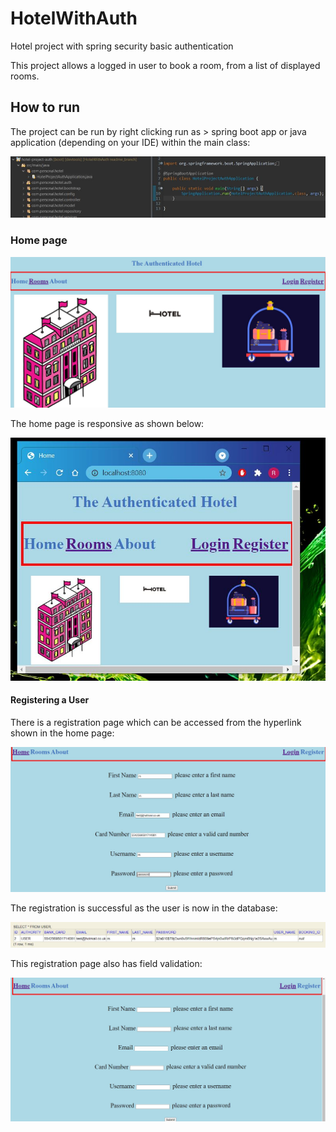 # HotelWithAuth
Hotel project with spring security basic authentication

This project allows a logged in user to book a room, from a list of displayed rooms.

## How to run

The project can be run by right clicking run as > spring boot app or java application (depending on your IDE) within the main class:

![](https://github.com/RavinderSian/HotelWithAuth/blob/readme_branch/hotel-project-auth/screenshots/How%20to%20Run.JPG)

### Home page

![](https://github.com/RavinderSian/HotelWithAuth/blob/main/hotel-project-auth/screenshots/home_page_full.JPG)

The home page is responsive as shown below:

![](https://github.com/RavinderSian/HotelWithAuth/blob/main/hotel-project-auth/screenshots/home_page_minimized.JPG)

#### Registering a User

There is a registration page which can be accessed from the hyperlink shown in the home page:

![](https://github.com/RavinderSian/HotelWithAuth/blob/readme_branch/hotel-project-auth/screenshots/Register%20Page.JPG)

The registration is successful as the user is now in the database:

![](https://github.com/RavinderSian/HotelWithAuth/blob/readme_branch/hotel-project-auth/screenshots/H2%20User.JPG)

This registration page also has field validation: 

![](https://github.com/RavinderSian/HotelWithAuth/blob/readme_branch/hotel-project-auth/screenshots/Register%20Validation.JPG)
